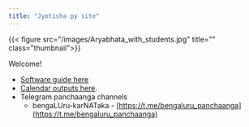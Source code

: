 ```yaml
---
title: "Jyotisha py site"
---
```


{{< figure src="/images/Aryabhata_with_students.jpg" title="" class="thumbnail">}}

Welcome!

- [Software guide here](software)
- [Calendar outputs here](output).
- Telegram panchaanga channels
  - bengaLUru-karNATaka - [https://t.me/bengaluru_panchaanga](https://t.me/bengaluru_panchaanga)